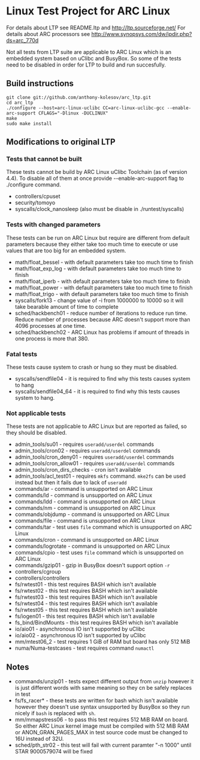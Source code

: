 # Linux Test Project for ARC Linux

For details about LTP see README.ltp and http://ltp.sourceforge.net/
For details about ARC processors see http://www.synopsys.com/dw/ipdir.php?ds=arc_770d

Not all tests from LTP suite are applicable to ARC Linux which is an embedded
system based on uClibc and BusyBox. So some of the tests need to be disabled in
order for LTP to build and run succesfully.


## Build instructions

```
git clone git://github.com/anthony-kolesov/arc_ltp.git
cd arc_ltp
./configure --host=arc-linux-uclibc CC=arc-linux-uclibc-gcc --enable-arc-support CFLAGS="-Dlinux -DUCLINUX"
make
sudo make install
```

## Modifications to original LTP

### Tests that cannot be built

These tests cannot be build by ARC Linux uClibc Toolchain (as of version 4.4). To disable all of
them at once provide --enable-arc-support flag to ./configure command.

* controllers/cpuset
* security/tomoyo
* syscalls/clock_nanosleep (also must be disable in ./runtest/syscalls)


### Tests with changed parameters

These tests can be run on ARC Linux but require are different from default
parameters because they either take too much time to execute or use values that
are too big for an embedded system.

* math/float_bessel - with default parameters take too much time to finish
* math/float_exp_log - with default parameters take too much time to finish
* math/float_iperb - with default parameters take too much time to finish
* math/float_power - with default parameters take too much time to finish
* math/float_trigo - with default parameters take too much time to finish
* syscalls/fork13 - change value of -i from 1000000 to 10000 so it will take
  bearable amount of time to complete	
* sched/hackbench01 - reduce number of iterations to reduce run time. Reduce
  number of processes because ARC doesn't support more than 4096 processes at
  one time.
* sched/hackbench02 - ARC Linux has problems if amount of threads in one
  process is more that 380.


### Fatal tests

These tests cause system to crash or hung so they must be disabled.

* syscalls/sendfile04 - it is required to find why this tests causes system to hang
* syscalls/sendfile04_64 - it is required to find why this tests causes system to hang.


### Not applicable tests

These tests are not applicable to ARC Linux but are reported as failed, so they
should be disabled.

* admin_tools/su01 - requires `useradd/userdel` commands
* admin_tools/cron02 - requires `useradd/userdel` commands
* admin_tools/cron_deny01 - requires `useradd/userdel` commands
* admin_tools/cron_allow01 - requires `useradd/userdel` commands
* admin_tools/cron_dirs_checks - cron isn't available
* admin_tools/acl_test01 - requires `mkfs` command. `mke2fs` can be used
  instead but then it fails due to lack of `useradd`
* commands/ar - command is unsupported on ARC Linux
* commands/ld - command is unsupported on ARC Linux
* commands/ldd - command is unsupported on ARC Linux
* commands/nm - command is unsupported on ARC Linux
* commands/objdump - command is unsupported on ARC Linux
* commands/file - command is unsupported on ARC Linux
* commands/tar - test uses `file` command which is unsupported on ARC Linux
* commands/cron - command is unsupported on ARC Linux
* commands/logrotate - command is unsupported on ARC Linux
* commands/cpio - test uses `file` command which is unsupported on ARC Linux
* commands/gzip01 - gzip in BusyBox doesn't support option `-r`
* controllers/cgroup
* controllers/controllers
* fs/rwtest01 - this test requires BASH which isn't available
* fs/rwtest02 - this test requires BASH which isn't available
* fs/rwtest03 - this test requires BASH which isn't available
* fs/rwtest04 - this test requires BASH which isn't available
* fs/rwtest05 - this test requires BASH which isn't available
* fs/iogen01 - this test requires BASH which isn't available
* fs_bind/BindMounts - this test requires BASH which isn't available
* io/aio01 - asynchronous IO isn't supported by uClibc
* io/aio02 - asynchronous IO isn't supported by uClibc
* mm/mtest06_2 - test requires 1 GiB of RAM but board has only 512 MiB
* numa/Numa-testcases - test requires command `numactl`


## Notes

* commands/unzip01 - tests expect different output from `unzip` however it is
  just different words with same meaning so they cn be safely replaces in test
* fs/fs_racer* - these tests are written for bash which isn't available however
  they doesn't use syntax unsupported by BusyBox so they run nicely if `bash`
  is replaced with `sh`.
* mm/mmapstress06 - to pass this test requires 512 MiB RAM on board. So either
  ARC Linux kernel image must be compiled with 512 MiB RAM or
  ANON_GRAN_PAGES_MAX in test source code must be changed to 16U instead of 32U.
* sched/pth_str02 - this test will fail with current paramter "-n 1000" until
  STAR 9000579074 will be fixed

